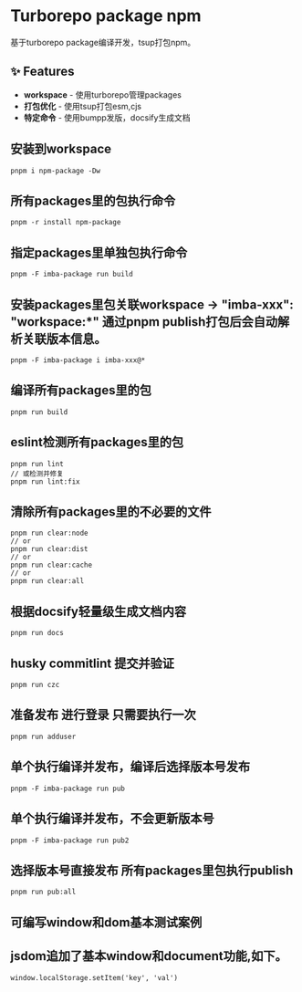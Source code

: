 # Turborepo package npm

基于turborepo package编译开发，tsup打包npm。

## ✨ Features

- **workspace** - 使用turborepo管理packages
- **打包优化** - 使用tsup打包esm,cjs
- **特定命令** - 使用bumpp发版，docsify生成文档

## 安装到workspace
```
pnpm i npm-package -Dw
```

## 所有packages里的包执行命令
```
pnpm -r install npm-package
```

## 指定packages里单独包执行命令
```
pnpm -F imba-package run build
```

## 安装packages里包关联workspace -> "imba-xxx": "workspace:*" 通过pnpm publish打包后会自动解析关联版本信息。
```
pnpm -F imba-package i imba-xxx@*
```

## 编译所有packages里的包
```
pnpm run build
```

## eslint检测所有packages里的包
```
pnpm run lint
// 或检测并修复
pnpm run lint:fix
```

## 清除所有packages里的不必要的文件
```
pnpm run clear:node
// or
pnpm run clear:dist
// or
pnpm run clear:cache
// or
pnpm run clear:all
```

## 根据docsify轻量级生成文档内容
```
pnpm run docs
```

## husky commitlint 提交并验证
```
pnpm run czc
```

## 准备发布 进行登录 只需要执行一次
```
pnpm run adduser
```

## 单个执行编译并发布，编译后选择版本号发布
```
pnpm -F imba-package run pub
```

## 单个执行编译并发布，不会更新版本号
```
pnpm -F imba-package run pub2
```

## 选择版本号直接发布 所有packages里包执行publish
```
pnpm run pub:all
```

## 可编写window和dom基本测试案例
## jsdom追加了基本window和document功能,如下。
```
window.localStorage.setItem('key', 'val')
```
